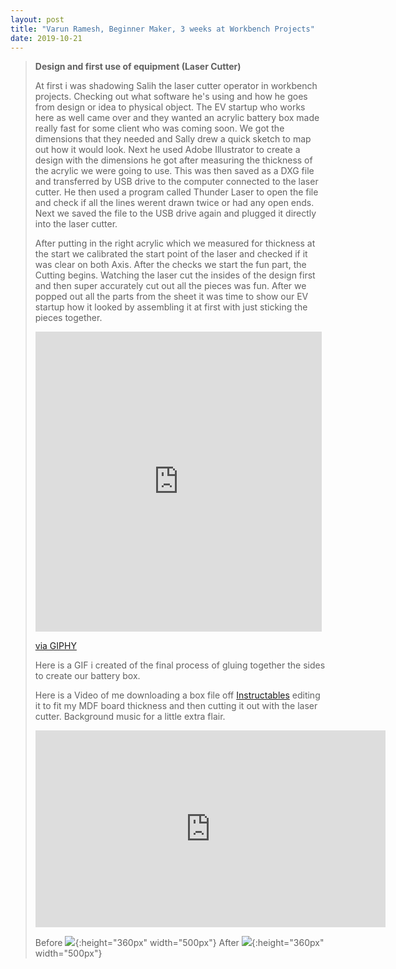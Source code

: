 ```yaml
---
layout: post
title: "Varun Ramesh, Beginner Maker, 3 weeks at Workbench Projects"
date: 2019-10-21
---
```

>
>**Design and first use of equipment (Laser Cutter)**
>
>At first i was shadowing Salih the laser cutter operator in workbench projects. Checking out what software he's using and how he goes from design or idea to physical object. The EV startup who works here as well came over and they wanted an acrylic battery box made really fast for some client who  was coming soon. We got the dimensions that they needed and Sally drew a quick sketch to map out how it would look. Next he used Adobe Illustrator to create a design with the dimensions he got after measuring the thickness of the acrylic we were going to use. This was then saved as a DXG file and transferred by USB drive to the computer connected to the laser cutter. He then used a program called Thunder Laser to open the file and check if all the lines werent drawn twice or had any open ends. Next we saved the file to the USB drive again and plugged it directly into the laser cutter. 
>
>After putting in the right acrylic which we measured for thickness at the start we calibrated the start point of the laser and checked if it was clear on both Axis. After the checks we start the fun part, the Cutting begins. Watching the laser cut the insides of the design first and then super accurately cut out all the pieces was fun. After we popped out all the parts from the sheet it was time to show our EV startup how it looked by assembling it at first with just sticking the pieces together. 
>
><iframe src="https://giphy.com/embed/cO2NUE0yOpAEHs4QG3" width="458" height="480" frameBorder="0" class="giphy-embed" allowFullScreen></iframe><p><a href="https://giphy.com/gifs/cO2NUE0yOpAEHs4QG3">via GIPHY</a></p>
>
>Here is a GIF i created of the final process of gluing together the sides to create our battery box.
>
>Here is a Video of me downloading a box file off [Instructables](https://www.instructables.com/id/Laser-Cut-Jewelry-Box/)
>editing it to fit my MDF board thickness and then cutting it out with the laser cutter. Background music for a little extra flair.
>
><iframe width="560" height="315" src="https://www.youtube.com/embed/zHN5rGnsAMg" frameborder="0" allow="accelerometer; autoplay; encrypted-media; gyroscope; picture-in-picture" allowfullscreen></iframe>
>
>Before ![](/Images/Week03/BoxSketch.png){:height="360px" width="500px"}
>After ![](/Images/Week03/FinishedBox.png){:height="360px" width="500px"}
>

